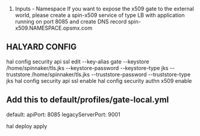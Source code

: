 1. Inputs - Namespace
If you want to expose the x509 gate to the external world, please create a spin-x509 service of type LB with application running on port 8085 
and create DNS record spin-x509.NAMESPACE.opsmx.com 


## HALYARD CONFIG
hal config security api ssl edit --key-alias gate --keystore /home/spinnaker/tls.jks --keystore-password --keystore-type jks --truststore /home/spinnaker/tls.jks --truststore-password --truststore-type jks
hal config security api ssl enable
hal config security authn x509 enable

## Add this to default/profiles/gate-local.yml
default:
  apiPort: 8085
  legacyServerPort: 9001

hal deploy apply
